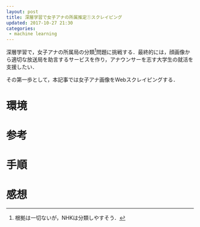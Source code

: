 ```yaml
---
layout: post
title: 深層学習で女子アナの所属推定①スクレイピング
updated: 2017-10-27 21:30
categories:
 - machine learning
---
```


深層学習で，女子アナの所属局の分類[^1]問題に挑戦する．最終的には，顔画像から適切な放送局を助言するサービスを作り，アナウンサーを志す大学生の就活を支援したい．

その第一歩として，本記事では女子アナ画像をWebスクレイピングする．

[^1]: 根拠は一切ないが，NHKは分類しやすそう．

# 環境

# 参考

# 手順

# 感想
